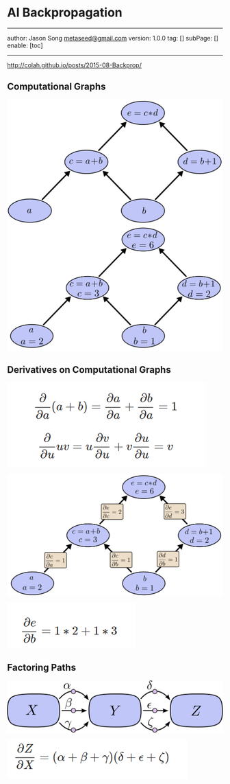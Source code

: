 # AI Backpropagation
---
author: Jason Song <metaseed@gmail.com>
version: 1.0.0
tag: []
subPage: []
enable: [toc]

---

http://colah.github.io/posts/2015-08-Backprop/
## Computational Graphs
![](https://raw.githubusercontent.com/metasong/iam-data/master/documents/200/image/20230602T184704495Z-image.png)
![](https://raw.githubusercontent.com/metasong/iam-data/master/documents/200/image/20230602T184748118Z-image.png)

## Derivatives on Computational Graphs
![](https://raw.githubusercontent.com/metasong/iam-data/master/documents/200/image/20230602T184941573Z-image.png)

![](https://raw.githubusercontent.com/metasong/iam-data/master/documents/200/image/20230602T184952213Z-image.png)

![](https://raw.githubusercontent.com/metasong/iam-data/master/documents/200/image/20230602T185304360Z-image.png)
## Factoring Paths
![](https://raw.githubusercontent.com/metasong/iam-data/master/documents/200/image/20230602T185051050Z-image.png)

![](https://raw.githubusercontent.com/metasong/iam-data/master/documents/200/image/20230602T185610905Z-image.png)

